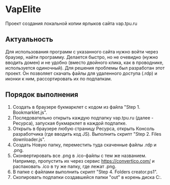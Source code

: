 # VapElite
Проект создания локальной копии ярлыков сайта vap.tpu.ru

## Актуальность
Для использования программ с указанного сайта нужно войти через браузер, найти программу. Делается быстро, но не очевидно (нужно вводить домен) и не удобно (вместо двойного клика, как в проводнике, используется одиночный). Для решения проблемы был разработан этот проект. Он позволяет скачать файлы для удаленного доступа (.rdp) и иконки к ним, рассортировать их по подпапкам.
## Порядок выполнения

 1. Создать в браузере букмарклет с кодом из файла "Step 1. Bookmarklet.js".
 2. Последовательно открыть каждую подпапку vap.tpu.ru (далее - Ресурса), запуская букмарклет в каждой подпапке.
 3. Открыть в браузере любую страницу Ресурса, открыть Консоль разработчика (где вводить код JS). Выполнить скрипт "Step 2. Files downloader.js".
 4. Создать Новую папку, переместить туда скаченные файлы .rdp и .png.
 5. Сконвертировать все .png в .ico-файлы с тем же названием. Например, пропустить их через сервис https://convertico.com/ и распаковать .ico в ту же папку, где лежат .png.
 6. В папке с файлами выполнить скрипт "Step 4. Folders creator.ps1".
 7. Скопировать подпапки создавшейся папки "out" в корень диска C:\.
 